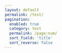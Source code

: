 ```yaml
---
layout: default
permalink: /test/
pagination:
  enabled: true
  category: test
  permalink: /page:num/
  sort_field: 'title'
  sort_reverse: false
---
```

